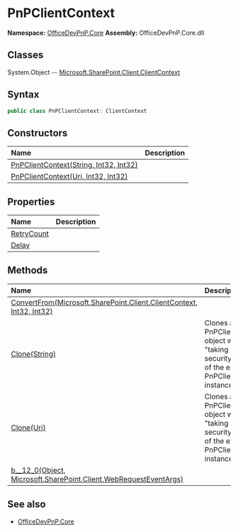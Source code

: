 # PnPClientContext

**Namespace:** [OfficeDevPnP.Core](OfficeDevPnP.Core.md)
**Assembly:** OfficeDevPnP.Core.dll
## Classes
System.Object
-- [Microsoft.SharePoint.Client.ClientContext](Microsoft.SharePoint.Client.ClientContext.md)
## Syntax
```C#
public class PnPClientContext: ClientContext
```
## Constructors
|**Name**|**Description**|
|:-----|:-----|
| [PnPClientContext(String, Int32, Int32)](PnPClientContextconstructor1details.md) | 
| [PnPClientContext(Uri, Int32, Int32)](PnPClientContextconstructor1details.md) | 
## Properties
|**Name**|**Description**|
|:-----|:-----|
| [RetryCount](PnPClientContext.RetryCount.md) | 
| [Delay](PnPClientContext.Delay.md) | 
## Methods
|**Name**|**Description**|
|:-----|:-----|
| [ConvertFrom(Microsoft.SharePoint.Client.ClientContext, Int32, Int32)](PnPClientContextConvertFromMicrosoft.SharePoint.Client.ClientContextInt32Int32.md) | 
| [Clone(String)](PnPClientContextCloneString.md) | Clones a PnPClientContext object while "taking over" the security context of the existing PnPClientContext instance
| [Clone(Uri)](PnPClientContextCloneUri.md) | Clones a PnPClientContext object while "taking over" the security context of the existing PnPClientContext instance
| [<Clone>b__12_0(Object, Microsoft.SharePoint.Client.WebRequestEventArgs)](PnPClientContext<Clone>b__12_0ObjectMicrosoft.SharePoint.Client.WebRequestEventArgs.md) | 
## See also
- [OfficeDevPnP.Core](OfficeDevPnP.Core.md)
